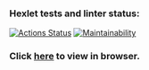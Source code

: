 ### Hexlet tests and linter status:
[![Actions Status](https://github.com/hitriylis/frontend-project-11/workflows/hexlet-check/badge.svg)](https://github.com/hitriylis/frontend-project-11/actions) [![Maintainability](https://api.codeclimate.com/v1/badges/7f948650a1eead043276/maintainability)](https://codeclimate.com/github/hitriylis/frontend-project-11/maintainability)

### Click [here](https://frontend-project-11-navy-xi.vercel.app/) to view in browser.